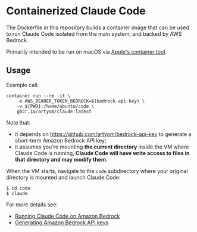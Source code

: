 # Containerized Claude Code

The Dockerfile in this repository builds a container image that can be used to run Claude Code isolated from the main system, and backed by AWS Bedrock.

Primarily intended to be run on macOS via [Apple's container tool](https://github.com/apple/container).

## Usage

Example call:

```
container run --rm -it \
	-e AWS_BEARER_TOKEN_BEDROCK=$(bedrock-api-key) \
	-v ${PWD}:/home/ubuntu/code \
	ghcr.io/artyom/claude:latest
```

Note that:

- it depends on <https://github.com/artyom/bedrock-api-key> to generate a short-term Amazon Bedrock API key;
- it assumes you're mounting **the current directory** inside the VM where Claude Code is running, **Claude Code will have write access to files in that directory and may modify them.**

When the VM starts, navigate to the `code` subdirectory where your original directory is mounted and launch Claude Code:

```
$ cd code
$ claude
```

For more details see:

- [Running Claude Code on Amazon Bedrock](https://docs.claude.com/en/docs/claude-code/amazon-bedrock)
- [Generating Amazon Bedrock API keys](https://docs.aws.amazon.com/bedrock/latest/userguide/api-keys-generate.html)
